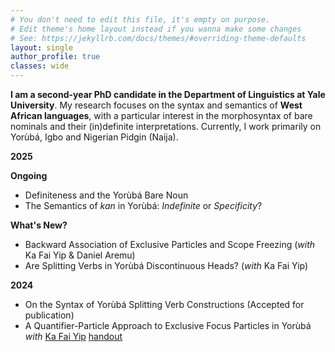 ```yaml
---
# You don't need to edit this file, it's empty on purpose.
# Edit theme's home layout instead if you wanna make some changes
# See: https://jekyllrb.com/docs/themes/#overriding-theme-defaults
layout: single
author_profile: true
classes: wide
---
```


**I am a second-year PhD candidate in the Department of Linguistics at Yale University**.
My research focuses on the syntax and semantics of **West African languages**, with a particular interest in the morphosyntax of bare nominals and their (in)definite interpretations. Currently, I work primarily on Yorùbá, Igbo and Nigerian Pidgin (Naija).



**2025**

**Ongoing**
- Definiteness and the Yorùbá Bare Noun
- The Semantics of *kan* in Yorùbá: *Indefinite* or *Specificity*? 
  
**What's New?**
- Backward Association of Exclusive Particles and Scope Freezing (*with* Ka Fai Yip & Daniel Aremu)
- Are Splitting Verbs in Yorùbá Discontinuous Heads? (*with* Ka Fai Yip)

**2024**
- On the Syntax of Yorùbá Splitting Verb Constructions (Accepted for publication)
- A Quantifier-Particle Approach to Exclusive Focus Particles in Yorùbá *with* [Ka Fai Yip](https://kafai-yip.github.io/) 
 [handout](https://bodeadedeji.github.io/assets/docs/ACAL-55_only_handout.pdf)

